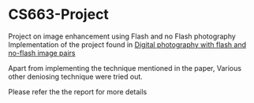 # CS663-Project
Project on image enhancement using Flash and no Flash photography
Implementation of the project found in [Digital photography with flash and no-flash image pairs](http://hhoppe.com/proj/flash/)

Apart from implementing the technique mentioned in the paper, Various other deniosing technique were tried out. 

Please refer the the report for more details 
